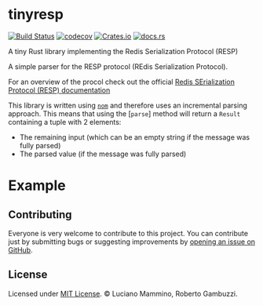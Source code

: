 # tinyresp

[![Build Status](https://github.com/lmammino/tinyresp/actions/workflows/rust.yml/badge.svg)](https://github.com/lmammino/tinyresp/actions/workflows/rust.yml)
[![codecov](https://codecov.io/gh/lmammino/tinyresp/graph/badge.svg?token=2a5OOr6Um4)](https://codecov.io/gh/lmammino/tinyresp)
[![Crates.io](https://img.shields.io/crates/v/tinyresp.svg)](https://crates.io/crates/tinyresp)
[![docs.rs](https://docs.rs/tinyresp/badge.svg)](https://docs.rs/tinyresp)

A tiny Rust library implementing the Redis Serialization Protocol (RESP)

<!-- cargo-sync-readme start -->

A simple parser for the RESP protocol (REdis Serialization Protocol).

For an overview of the procol check out the official
[Redis SErialization Protocol (RESP) documentation](https://redis.io/topics/protocol)

This library is written using [`nom`](https://crates.io/crates/nom) and therefore uses an incremental parsing approach.
This means that using the [`parse`] method will return a `Result` containing a tuple with 2 elements:
- The remaining input (which can be an empty string if the message was fully parsed)
- The parsed value (if the message was fully parsed)

# Example


<!-- cargo-sync-readme end -->

## Contributing

Everyone is very welcome to contribute to this project.
You can contribute just by submitting bugs or suggesting improvements by
[opening an issue on GitHub](https://github.com/lmammino/tinyresp/issues).


## License

Licensed under [MIT License](LICENSE). © Luciano Mammino, Roberto Gambuzzi.